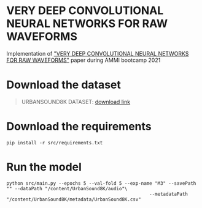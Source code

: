 # VERY DEEP CONVOLUTIONAL NEURAL NETWORKS FOR RAW WAVEFORMS
Implementation of ["VERY DEEP CONVOLUTIONAL NEURAL NETWORKS FOR RAW WAVEFORMS"](https://arxiv.org/pdf/1610.00087.pdf) paper during AMMI bootcamp 2021
# Download the dataset
> URBANSOUND8K DATASET: [download link](https://goo.gl/8hY5ER)
# Download the requirements
```
pip install -r src/requirements.txt
```
# Run the model
```
python src/main.py --epochs 5 --val-fold 5 --exp-name "M3" --savePath "" --dataPath "/content/UrbanSound8K/audio"\
                                                    --metadataPath "/content/UrbanSound8K/metadata/UrbanSound8K.csv"
```


